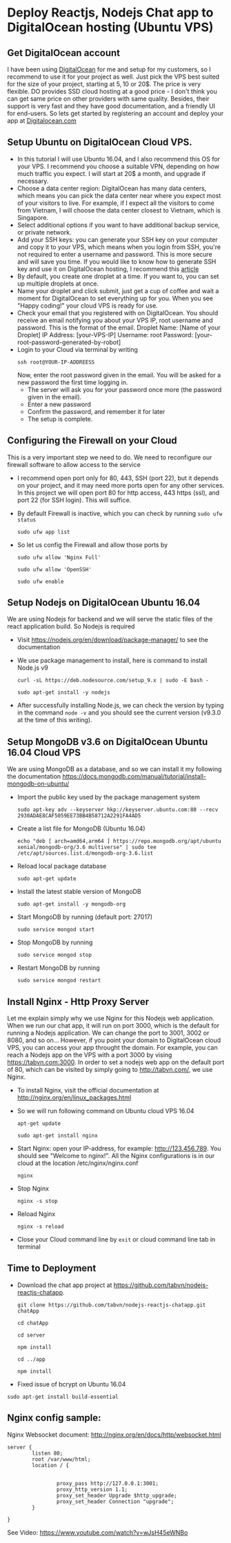 # Deploy Reactjs, Nodejs Chat app to DigitalOcean hosting (Ubuntu VPS)

## Get DigitalOcean account

I have been using <a href="https://m.do.co/c/bb792e37b9dd">DigitalOcean</a> for me and setup for my customers, so I recommend to use it for your project as well. Just pick the VPS best suited for the size of your project, starting at 5$, 10$ or 20$. The price is very flexible. DO provides SSD cloud hosting at a good price - I don't think you can get same price on other providers with same quality.
Besides, their support is very fast and they have good documentation, and a friendly UI for end-users. 
So lets get started by registering an account and deploy your app at <a href="https://m.do.co/c/bb792e37b9dd">Digitalocean.com</a>

## Setup Ubuntu on DigitalOcean Cloud VPS.

* In this tutorial I will use Ubuntu 16.04, and I also recommend this OS for your VPS. I recommend you choose a suitable VPN, depending on how much traffic you expect. I will start at 20$ a month, and upgrade if necessary.
* Choose a data center region: DigitalOcean has many data centers, which means you can pick the data center near where you expect most of your visitors to live. For example, if I expect all the visitors to come from Vietnam, I will choose the data center closest to Vietnam, which is Singapore.
* Select additional options if you want to have additional backup service, or private network. 
* Add your SSH keys: you can generate your SSH key on your computer and copy it to your VPS, which means when you login from SSH, you're not required to enter a username and password. This is more secure and will save you time. If you would like to know how to generate SSH key and use it on DigitalOcean hosting, I recommend this <a href="https://www.digitalocean.com/community/tutorials/how-to-use-SSH-keys-with-digitalocean-droplets">article</a>
* By default, you create one droplet at a time. If you want to, you can set up multiple droplets at once.
* Name your droplet and click submit, just get a cup of coffee and wait a moment for DigitalOcean to set everything up for you. When you see "Happy coding!" your cloud VPS is ready for use.
* Check your email that you registered with on DigitalOcean. You should receive an email notifying you about your VPS IP, root username and password.
This is the format of the email.
Droplet Name: [Name of your Droplet]
IP Address: [your-VPS-IP]
Username: root
Password: [your-root-password-generated-by-robot]
* Login to your Cloud via terminal by writing 
  ```
  ssh root@YOUR-IP-ADDREESS 
  ```
  Now, enter the root password given in the email. You will be asked for a new password the first time logging in.
  + The server will ask you for your password once more (the password given in the email).
  + Enter a new password
  + Confirm the password, and remember it for later
  + The setup is complete.

## Configuring the Firewall on your Cloud

This is a very important step we need to do. We need to reconfigure our firewall software to allow access to the service
* I recommend open port only for 80, 443, SSH (port 22), but it depends on your project, and it may need more ports open for any other services. In this project we will open port 80 for http access, 443 https (ssl), and port 22 (for SSH login). This will suffice.
* By default Firewall is inactive, which you can check by running 
``` sudo ufw status ```

  ```
  sudo ufw app list
  ```
* So let us config the Firewall and allow those ports by
  ```
  sudo ufw allow 'Nginx Full'
  ```
  
  ```
  sudo ufw allow 'OpenSSH'
  ```
  
  ```
  sudo ufw enable
  ```

## Setup Nodejs on DigitalOcean Ubuntu 16.04 
We are using Nodejs for backend and we will serve the static files of the react application build. So Nodejs is required
* Visit https://nodejs.org/en/download/package-manager/ to see the documentation
* We use package management to install, here is command to install Node.js v9

  ```
  curl -sL https://deb.nodesource.com/setup_9.x | sudo -E bash -
  ```
  ```
  sudo apt-get install -y nodejs
  ```
* After successfully installing Node.js, we can check the version by typing in the command ``` node -v ``` and you should see the current version (v9.3.0 at the time of this writing).

## Setup MongoDB v3.6 on DigitalOcean Ubuntu 16.04 Cloud VPS

We are using MongoDB as a database, and so we can install it my following the documentation https://docs.mongodb.com/manual/tutorial/install-mongodb-on-ubuntu/

* Import the public key used by the package management system
  ```
  sudo apt-key adv --keyserver hkp://keyserver.ubuntu.com:80 --recv 2930ADAE8CAF5059EE73BB4B58712A2291FA4AD5
  ```
* Create a list file for MongoDB (Ubuntu 16.04)
  ```
  echo "deb [ arch=amd64,arm64 ] https://repo.mongodb.org/apt/ubuntu xenial/mongodb-org/3.6 multiverse" | sudo tee /etc/apt/sources.list.d/mongodb-org-3.6.list
  ```
* Reload local package database
  ```
  sudo apt-get update
  ```
* Install the latest stable version of MongoDB 
  ```
  sudo apt-get install -y mongodb-org
  ```
* Start MongoDB by running (default port: 27017)
  ```
  sudo service mongod start
  ```
* Stop MongoDB by running
  ```
  sudo service mongod stop
  ```
* Restart MongoDB by running
  ```
  sudo service mongod restart
  ```
 
## Install Nginx - Http Proxy Server
Let me explain simply why we use Nginx for this Nodejs web application.
When we run our chat app, it will run on port 3000, which is the default for running a Nodejs application. We can change the port to 3001, 3002 or 8080, and so on... However, if you point your domain to DigitalOcean cloud VPS, you can access your app throught the domain. For example, you can reach a Nodejs app on the VPS with a port 3000 by vising https://tabvn.com:3000.
In order to set a nodejs web app on the default port of 80, which can be visited by simply going to http://tabvn.com/, we use Nginx. 

* To install Nginx, visit the official documentation at http://nginx.org/en/linux_packages.html 
* So we will run following command on Ubuntu cloud VPS 16.04
  ```
  apt-get update
  ```
  
  ```
  sudo apt-get install nginx
  ```
* Start Nginx: open your IP-address, for example: http://123.456.789. You should see "Welcome to nginx!". All the Nginx configurations is in our cloud at the location /etc/nginx/nginx.conf
  ```
  nginx
  ```
* Stop Nginx 
   ```
   nginx -s stop
   ```
* Reload Nginx
  ```
  nginx -s reload
  ```
* Close your Cloud command line by ``` exit ``` or cloud command line tab in terminal

## Time to Deployment 

* Download the chat app project at https://github.com/tabvn/nodejs-reactjs-chatapp.
  ```
  git clone https://github.com/tabvn/nodejs-reactjs-chatapp.git chatApp
  ```
  ```
  cd chatApp
  ```
  ```
  cd server
  ```
  ```
  npm install
  ```
  ```
  cd ../app
  ```
  ```
  npm install
  ```

* Fixed issue of bcrypt on Ubuntu 16.04

```
sudo apt-get install build-essential

```


## Nginx config sample:
Nginx Websocket document: http://nginx.org/en/docs/http/websocket.html

```
server {
        listen 80;
        root /var/www/html;
        location / {


                proxy_pass http://127.0.0.1:3001;
                proxy_http_version 1.1;
                proxy_set_header Upgrade $http_upgrade;
                proxy_set_header Connection "upgrade";
        }

}
```
See Video: https://www.youtube.com/watch?v=wJsH45eWNBo

